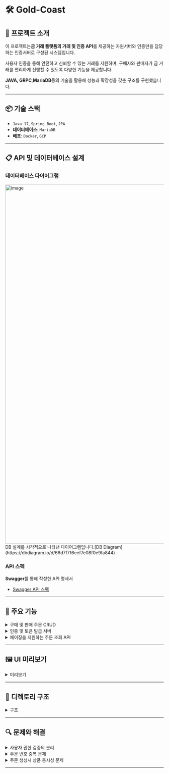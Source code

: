 # 🛠 Gold-Coast

## 📖 프로젝트 소개

이 프로젝트는**금 거래 플랫폼의 거래 및 인증 API**를 제공하는 자원서버와 인증만을 담당하는 인증서버로 구성된 시스템입니다.

사용자 인증을 통해 안전하고 신뢰할 수 있는 거래를 지원하며, 구매자와 판매자가 금 거래를 편리하게 진행할 수 있도록 다양한 기능을 제공합니다.

**JAVA, GRPC**,**MariaDB**등의 기술을 활용해 성능과 확장성을 갖춘 구조를 구현했습니다.

---

## 📦 기술 스택

- `Java 17`, `Spring Boot`, `JPA`
- **데이터베이스**: `MariaDB`
- **배포**: `Docker`, `GCP`

---

## 📋 API 및 데이터베이스 설계

### 데이터베이스 다이어그램

<img width="1137" alt="image" src="https://github.com/user-attachments/assets/04cae456-4082-444f-9ef4-4f207fbe82bf">
DB 설계를 시각적으로 나타낸 다이어그램입니다.[DB Diagram](https://dbdiagram.io/d/66d7f7f6eef7e08f0e9fa844)

### API 스펙

**Swagger**를 통해 작성한 API 명세서

- [Swagger API 스펙](http://java.gold-coast.shop/swagger-ui/index.html)

---

## 🚀 주요 기능

<details>
<summary>구매 및 판매 주문 CRUD</summary>

- **품목**: 24K, 22K, 21K, 18K
- **수량**: 소수점 한 자리까지, 그램(g) 단위
- **주문 상태**: 구매와 판매에 따른 각각의 상태 관리 (예: "주문 완료", "발송 완료" 등)
- **저장 정보**: 주문번호, 주문일자, 주문자, 주문 상태, 품목, 수량, 금액, 배송지 정보 등
- **주문 생성 플로우 차트**

    ```mermaid
    flowchart TD
        Start([사용자 요청]) --> A[자원 서버로 주문 생성 요청]
        A --> B[JWT 토큰 포함 요청 검증]
        B --> C[자원 서버가 인증 서버로 검증 요청]
        C --> D[JWT 토큰 유효성 검증]
        D --> E{유효한 토큰인가?}
        E -- 아니요 --> Error[권한 없음 응답]
        E -- 예 --> F[사용자 정보 반환]
        F --> G[자원 서버로 사용자 정보 전달]
        G --> H[재고 확인 및 주문 생성]
        H --> I{재고 충분 여부}
        I -- 아니요 --> StockError[재고 부족 응답]
        I -- 예 --> J[주문 데이터 저장]
        J --> Success[주문 생성 완료 응답]
    
        Error --> End([처리 종료])
        StockError --> End
        Success --> End
    
    ```

- **주문 생성 시퀀스 다이어그램**

    ```mermaid
    sequenceDiagram
        participant User as 사용자
        participant ResourceServer as 자원 서버
        participant AuthServer as 인증 서버
        participant Database as 데이터베이스
    
        User->>ResourceServer: 주문 생성 요청 (JWT 포함)
        ResourceServer->>AuthServer: JWT 토큰 검증 요청
        AuthServer->>ResourceServer: 사용자 정보 반환
        ResourceServer->>Database: 재고 확인 및 주문 데이터 저장
        Database-->>ResourceServer: 저장 성공 응답
        ResourceServer-->>User: 주문 생성 성공 응답
        Note over ResourceServer: 재고 부족 시 에러 응답 반환
        Note over AuthServer: 토큰 유효하지 않으면 권한 없음 반환
    
    ```

</details>
<details>
<summary>인증 및 토큰 발급 서버</summary>

- **인증 정보**: 사용자 ,`email`,`password`관리
- **토큰 발급**: AccessToken과 RefreshToken 발급
- **JWT를 통한 권한 확인**: 자원서버 에 대한 모든 요청은 JWT 토큰으로 권한 검증
- **로그인 시퀀스 다이어그램**

    ```mermaid
    sequenceDiagram
        participant User as 사용자
        participant AuthAPI as 인증 API
        participant AuthDB as 인증 DB
    
        User->>AuthAPI: 로그인 요청 (email, password)
        AuthAPI->>AuthDB: 사용자 정보 확인
        AuthDB-->>AuthAPI: 사용자 정보 확인 성공
        AuthAPI->>AuthAPI: AccessToken 및 RefreshToken 생성
        AuthAPI-->>User: 토큰 발급 완료
    
        User->>AuthAPI: 인증 요청 (JWT 토큰)
        AuthAPI->>AuthAPI: JWT 검증
        AuthAPI-->>User: 인증 성공
    ```

</details>
<details>
<summary>페이징을 지원하는 주문 조회 API</summary>

- **입력 파라미터**: `page`,`limit`
- **응답 형식**: 성공 여부, 메시지, 요청한 사용자의 권한에 맞는 주문 데이터 반환

</details>

---

## 🖼️ UI 미리보기

<details>
<summary>미리보기</summary>

### 메인 화면

- 상품 목록 출력 (재고 유무로 판매 중/품절 상품 구분)
![image](https://github.com/user-attachments/assets/feb888db-fdef-4cc1-84d5-59cb92e38a89)
![image](https://github.com/user-attachments/assets/f34e9c05-403d-48eb-86f7-c2a3fe2b8997)

- 회원가입 및 로그인
![image](https://github.com/user-attachments/assets/86d8d517-eb81-42ec-84f9-53abb706e27b)
![image](https://github.com/user-attachments/assets/f0567e08-40f7-41f7-8e4b-50a787dace31)

- 상품 등록 (사용자가 판매자인 경우 상품 등록 버튼 활성화)
![image](https://github.com/user-attachments/assets/c6ed3fe9-3283-472d-a360-0c31e6c14a4d)
![image](https://github.com/user-attachments/assets/82386b89-be7a-485c-8cbc-5f2286f047be)

- 상품 구매
![image](https://github.com/user-attachments/assets/e142be1f-50bd-4010-ad04-c8af465ba737)
![image](https://github.com/user-attachments/assets/37f96a7f-b971-4214-94b7-e6d5ffef2b6d)
![image](https://github.com/user-attachments/assets/4501c7e7-83ef-4a0c-9a34-9f83b55d0363)

- 마이페이지 (판매자)
![image](https://github.com/user-attachments/assets/b4a212dc-0790-41d8-bf0c-749785c3b408)

- 등록 상품별 주문 내역 조회 (판매자)
![image](https://github.com/user-attachments/assets/393707de-30e0-4643-93e9-0cdf4db8b04a)

- 주문 상태 변경 가능 (판매자)
![image](https://github.com/user-attachments/assets/ec06123d-2624-4546-9872-bd291a292f87)

- 마이페이지 (구매자)
![image](https://github.com/user-attachments/assets/345110e5-d200-405c-a52f-c4dcd363b02e)

- 주문 취소 (주문 완료 상태 외 주문 취소 불가)
![image](https://github.com/user-attachments/assets/7a7c3746-662a-42e8-a4d1-718808237304)
![image](https://github.com/user-attachments/assets/6d3ba9f9-8eed-451c-b7d5-aab7ac8805ff)

</details>

---

## 📂 디렉토리 구조

<details>
<summary>구조</summary>

```bash
.
├── README.md
├── auth-server
│   ├── build
│   └── src
│      └── main
│         ├── java
│         │   ├── config
│         │   ├── controller
│         │   ├── dto
│         │   ├── entity
│         │   ├── enums
│         │   ├── exception
│         │   ├── jwt
│         │   ├── repository
│         │   ├── service
│         │   └── AuthServerApplication
│         ├── proto
│         └── resources
│             └── application-auth.yml
├── resource-server
│   ├── build
│   └── src
│      └── main
│         ├── java
│         │   ├── config
│         │   ├── controller
│         │   ├── dto
│         │   ├── entity
│         │   ├── enums
│         │   ├── exception
│         │   ├── scheduler
│         │   ├── repository
│         │   ├── service
│         │   ├── validation
│         │   └── ResourceServerApplication
│         ├── proto
│         └── resources
│             └── application-resource.yml
└── docker-compose.yml
```

</details>

---

## 🔍 문제와 해결

<details>
<summary>사용자 권한 검증의 분리</summary>

- JWT를 통해 인증 서버에서 사용자 정보를 검증하지만, 자원 서버에서는 모든 요청에서 사용자 권한과 데이터 접근의 신뢰성을 요구
- 매 요청마다**인증 서버와의 통신 오버헤드**를 줄이는 동시에, 권한 검증을 자원 서버에서도 일관되게 처리할 수 있는 구조가 필요
- **인증 서버와 자원 서버의 역할 분리**
    1. **JWT 검증을 인증 서버에서 전담**
        - 인증 서버는 JWT를 검증하여 유효성을 확인한 뒤, 사용자 정보(`UserResponse`)를 자원 서버로 전달
    2. **자원 서버는 사용자 정보 활용**
        - 자원 서버는 요청마다 전달받은`UserResponse`를 사용해 필요한 권한 검증과 데이터 접근 제어를 수행
        - 예: 구매자는 자신의 주문만, 판매자는 자신의 상품에 대한 주문만 조회 가능하도록 처리.
    3. **gRPC를 활용한 효율적 통신**
        - JWT 검증 요청은 gRPC를 통해 인증 서버와 자원 서버 간 빠르고 효율적으로 처리되도록 설계
        - HTTP 통신보다 낮은 오버헤드로 인증 정보를 자원 서버에 전달 가능

</details>
<details>
<summary>주문 번호 중복 문제</summary>

- 주문 번호 생성 로직에서 간헐적으로 중복된 주문 번호가 생성되어 데이터베이스 UNIQUE 제약 조건에 위배됨.
- 병렬 요청 주문 생성 API 호출 시 충돌로 인해 예외가 발생, 일부 요청 실패.
- **기존 주문 번호 생성 로직**
    - 날짜 정보(`yyyyMMdd`)와 난수(`Math.random()`)를 조합하여 주문 번호를 생성.
    - 랜덤 값 범위가 제한적(`0~9999`), 고성능 환경에서 동일 초 내 많은 요청 발생 시 중복 가능성 증가.
- **사용자 친화적인 주문 번호** 사용을 위해 날짜 정보를 필수로 사용.
    1. `SecureRandom` 을 사용해 난수 중복 확률 감소.
        - **100개의 동시 요청**에서 중복 발생 없이 성공했지만 요청 수를 늘리자 다시 중복 발생.
    2. **시간 정보 결합을 통한 해결**
        - 기존 날짜 정보(`yyyyMMdd`)에 밀리초 정보(`HHmmssSSS`)를 추가하여 중복 가능성 감소.
        - 현재 밀리초 값을 난수에 더해 중복 가능성 감소.
- **결과**
    - **1000개의 동시 요청**에서도 주문 번호 중복 발생 없이 모두 성공.

</details>
<details>
<summary>주문 생성시 상품 동시성 문제</summary>

- **멀티스레드 환경에서의 동시 접근**
    - 여러 스레드가 동일한 상품 재고를 읽고 수정하는 과정에서 경쟁 조건(Race Condition)이 발생.
    - 예를 들어, 두 스레드가 동시에 재고를 읽고 감소시키면, 감소 결과가 하나의 요청만 반영될 수 있음.
- **트랜잭션 격리 수준**
    - 기본적으로 데이터베이스는**Read Committed**또는**Repeatable Read**격리 수준을 사용.
    - 이는 트랜잭션 간 데이터 읽기를 허용하지만, 변경 사항이 충돌할 경우 제대로 처리되지 않을 수 있음.
- **비원자적 연산**
    - `item.setQuantity(item.getQuantity().subtract(orderQuantity))`는**읽기**와**쓰기**가 분리된 연산이므로, 중간에 다른 트랜잭션이 개입할 여지가 있음.
- **Lock**
    - **낙관적 락(Optimistic Lock)**:
        - 데이터 수정 시 충돌 여부를 확인하고, 충돌 발생 시`OptimisticLockException`을 발생.
        - 주로 충돌 가능성이 낮은 환경에서 효율적.
        - 충돌 재시도 로직 필요.
    - **비관적 락(Pessimistic Lock)**:
        - 데이터 수정 전, 데이터베이스에서 해당 데이터를 **잠금(Lock)**하여 다른 트랜잭션이 접근하지 못하도록 차단.
        - 충돌 가능성이 높은 환경에서 데이터 무결성 보장.
        - 오버헤드 발생률 증가.
- 두가지 방법을 비교 후 1000개의 동시 요청에 성능 차이가 적고 비교적 간단하게 구현 가능한 비관적 락을 사용하여 구현.
- 결과
    - **동시성 문제**: 주문 요청이 동시 발생하는 환경에서도 상품 재고 데이터의 무결성을 보장.
    - **구현 간소화**: 충돌 시 재시도 로직 없이, 안정적인 주문 생성 시스템 구축.
    - **성능 유지**: 낙관적 락 대비 성능 손실 없이, 데이터 무결성과 안정성을 동시에 확보.

</details>

---
